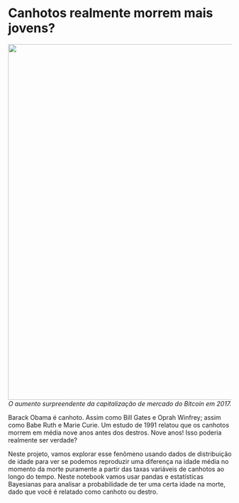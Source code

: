 # Canhotos realmente morrem mais jovens?

<center>
<img src="https://static.foxnews.com/foxnews.com/content/uploads/2021/08/left-handed-iStock.jpg" style="width:800px"> <br> 
<em>O aumento surpreendente da capitalização de mercado do Bitcoin em 2017.</em></center>

Barack Obama é canhoto. Assim como Bill Gates e Oprah Winfrey; assim como Babe Ruth e Marie Curie. Um estudo de 1991 relatou que os canhotos morrem em média nove anos antes dos destros. Nove anos! Isso poderia realmente ser verdade?

Neste projeto, vamos explorar esse fenômeno usando dados de distribuição de idade para ver se podemos reproduzir uma diferença na idade média no momento da morte puramente a partir das taxas variáveis de canhotos ao longo do tempo. Neste notebook vamos usar pandas e estatísticas Bayesianas para analisar a probabilidade de ter uma certa idade na morte, dado que você é relatado como canhoto ou destro.
